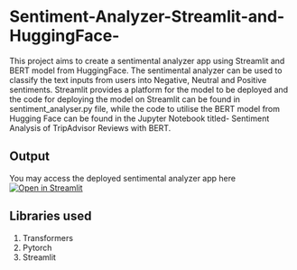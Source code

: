# Sentiment-Analyzer-Streamlit-and-HuggingFace-

This project aims to create a sentimental analyzer app using Streamlit and BERT model from HuggingFace. 
The sentimental analyzer can be used to classify the text inputs from users into Negative, Neutral and Positive sentiments. 
Streamlit provides a platform for the model to be deployed and the code for deploying the model on Streamlit can be found in sentiment_analyser.py file, while the code to utilise the BERT model from Hugging Face can be found in the Jupyter Notebook titled- Sentiment Analysis of TripAdvisor Reviews with BERT. 

## Output

You may access the deployed sentimental analyzer app here [![Open in Streamlit](https://static.streamlit.io/badges/streamlit_badge_black_white.svg)](https://share.streamlit.io/SiewPingYeo/Sentiment-Analyzer-Streamlit-and-HuggingFace/yourApp/)

## Libraries used 
1. Transformers 
2. Pytorch 
3. Streamlit

